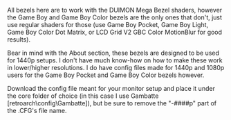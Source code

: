 All bezels here are to work with the DUIMON Mega Bezel shaders, however the Game Boy and Game Boy Color bezels are the only ones that don't, just use regular shaders for those (use Game Boy Pocket, Game Boy Light, Game Boy Color Dot Matrix, or LCD Grid V2 GBC Color MotionBlur for good results).

Bear in mind with the About section, these bezels are designed to be used for 1440p setups.  I don't have much know-how on how to make these work in lower/higher resolutions.  I do have config files made for 1440p and 1080p users for the Game Boy Pocket and Game Boy Color bezels however.

Download the config file meant for your monitor setup and place it under the core folder of choice (in this case I use Gambatte [retroarch\config\Gambatte]), but be sure to remove the "-####p" part of the .CFG's file name.
